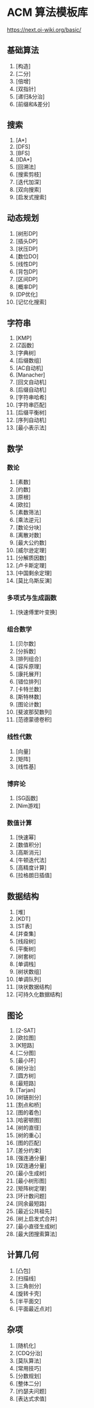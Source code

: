 # ACM 算法模板库

https://next.oi-wiki.org/basic/

## 基础算法
1. [构造]
2. [二分]
3. [倍增]
4. [双指针]
5. [递归&分治]
6. [前缀和&差分]

## 搜索
1. [A*]
2. [DFS]
3. [BFS]
4. [IDA*]
5. [回溯法]
6. [搜索剪枝]
7. [迭代加深]
8. [双向搜索]
9. [启发式搜索]

## 动态规划
1.  [树形DP]
2.  [插头DP]
3.  [状压DP]
4.  [数位DO]
5.  [线性DP]
6.  [背包DP]
7.  [区间DP]
8.  [概率DP]
9.  [DP优化]
10. [记忆化搜索]

## 字符串
1.  [KMP]
2.  [Z函数]
3.  [字典树]
4.  [后缀数组]
5.  [AC自动机]
6.  [Manacher]
7.  [回文自动机]
8.  [后缀自动机]
9.  [字符串哈希]
10. [字符串匹配]
11. [后缀平衡树]
12. [序列自动机]
13. [最小表示法]

## 数学

### 数论
1.  [素数]
2.  [约数]
3.  [原根]
4.  [欧拉]
5.  [素数筛法]
6.  [乘法逆元]
7.  [数论分块]
8.  [离散对数]
9.  [最大公约数]
10. [威尔逊定理]
11. [分解质因数]
12. [卢卡斯定理]
13. [中国剩余定理]
14. [莫比乌斯反演]

### 多项式与生成函数
1. [快速傅里叶变换]

### 组合数学
1.  [贝尔数]
2.  [分拆数]
3.  [排列组合]
4.  [容斥原理]
5.  [康托展开]
6.  [错位排列]
7.  [卡特兰数]
8.  [斯特林数]
9.  [图论计数]
10. [斐波那契数列]
11. [范德蒙德卷积]

### 线性代数
1. [向量]
2. [矩阵]
3. [线性基]

### 博弈论
1. [SG函数]
2. [Nim游戏]

### 数值计算
1. [快速幂]
2. [数值积分]
3. [高斯消元]
4. [牛顿迭代法]
5. [高精度计算]
6. [拉格朗日插值]

## 数据结构
1.  [堆]
2.  [KDT]
3.  [ST表]
4.  [并查集]
5.  [线段树]
6.  [平衡树]
7.  [树套树]
8.  [单调栈]
9.  [树状数组]
10. [单调队列]
11. [块状数据结构]
12. [可持久化数据结构]

## 图论
1.  [2-SAT]
2.  [欧拉图]
3.  [K短路]
4.  [二分图]
5.  [最小环]
6.  [树分治]
7.  [圆方树]
8.  [最短路]
9.  [Tarjan]
10. [树链剖分]
11. [割点和桥]
12. [图的着色]
13. [哈密顿图]
14. [树的直径]
15. [树的重心]
16. [图的匹配]
17. [差分约束]
18. [强连通分量]
19. [双连通分量]
20. [最小生成树]
21. [最小树形图]
22. [矩阵树定理]
23. [环计数问题]
24. [同余最短路]
25. [最近公共祖先]
26. [树上启发式合并]
27. [最小直径生成树]
28. [最大团搜索算法]

## 计算几何
1. [凸包]
2. [扫描线]
3. [三角剖分]
4. [旋转卡壳]
5. [半平面交]
6. [平面最近点对]

## 杂项
1. [随机化]
2. [CDQ分治]
3. [莫队算法]
4. [常用技巧]
5. [分数规划]
6. [整体二分]
7. [约瑟夫问题]
8. [表达式求值]
